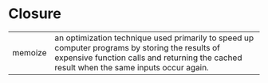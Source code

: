 # Closure

|  |  |
| :--- | :--- |
| memoize | an optimization technique used primarily to speed up computer programs by storing the results of expensive function calls and returning the cached result when the same inputs occur again. |

